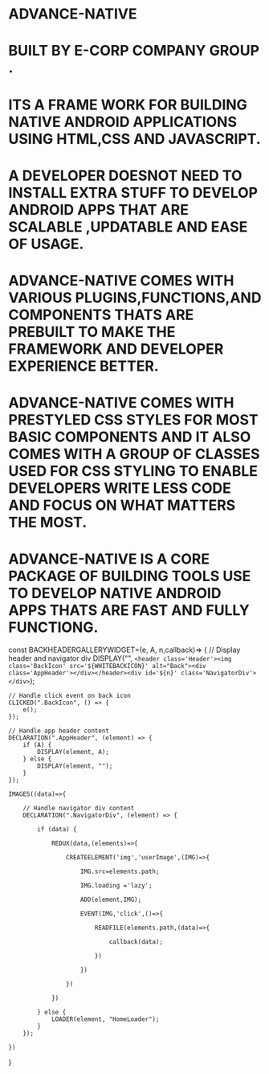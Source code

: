 # ADVANCE-NATIVE
# BUILT BY E-CORP COMPANY GROUP .
# ITS A FRAME WORK FOR BUILDING NATIVE ANDROID APPLICATIONS USING HTML,CSS AND JAVASCRIPT.
# A DEVELOPER DOESNOT NEED TO INSTALL EXTRA STUFF TO DEVELOP ANDROID APPS THAT ARE SCALABLE ,UPDATABLE AND EASE OF USAGE.
# ADVANCE-NATIVE COMES WITH VARIOUS PLUGINS,FUNCTIONS,AND COMPONENTS THATS ARE PREBUILT TO MAKE THE FRAMEWORK AND DEVELOPER EXPERIENCE BETTER.
# ADVANCE-NATIVE COMES WITH PRESTYLED CSS STYLES FOR MOST BASIC COMPONENTS AND IT ALSO COMES WITH A GROUP OF CLASSES USED FOR CSS STYLING TO ENABLE DEVELOPERS WRITE LESS CODE AND FOCUS ON WHAT MATTERS THE MOST.
# ADVANCE-NATIVE IS A CORE PACKAGE OF BUILDING TOOLS USE TO DEVELOP NATIVE ANDROID APPS THATS ARE FAST AND FULLY FUNCTIONG.


const  BACKHEADERGALLERYWIDGET=(e, A, n,callback)=> {
    // Display header and navigator div
    DISPLAY("", `<header class='Header'><img class='BackIcon' src='${WHITEBACKICON}' alt="Back"><div class='AppHeader'></div></header><div id='${n}' class='NavigatorDiv'></div>`);
    
    // Handle click event on back icon
    CLICKED(".BackIcon", () => {
        e();
    });
    
    // Handle app header content
    DECLARATION(".AppHeader", (element) => {
        if (A) {
            DISPLAY(element, A);
        } else {
            DISPLAY(element, "");
        }
    });

    IMAGES((data)=>{

        // Handle navigator div content
        DECLARATION(".NavigatorDiv", (element) => {

            if (data) {
                
                REDUX(data,(elements)=>{
    
                    CREATEELEMENT('img','userImage',(IMG)=>{

                        IMG.src=elements.path;
                        
                        IMG.loading ='lazy';

                        ADD(element,IMG);

                        EVENT(IMG,'click',()=>{

                            READFILE(elements.path,(data)=>{

                                callback(data);

                            })

                        })

                    })    

                })

            } else {
                LOADER(element, "HomeLoader");
            }
        });

    })
    

}

